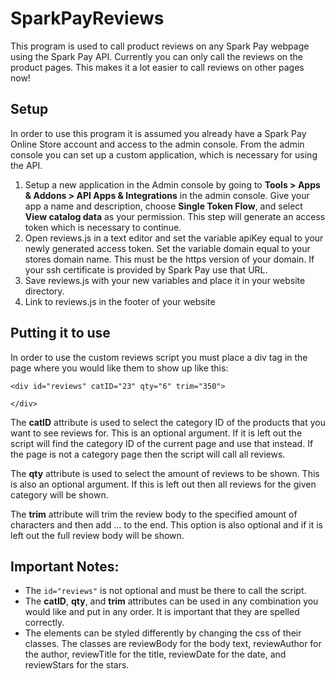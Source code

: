 # SparkPayReviews
This program is used to call product reviews on any Spark Pay webpage using the Spark Pay API. Currently you can only call the reviews on the product pages. This makes it a lot easier to call reviews on other pages now!

## Setup
In order to use this program it is assumed you already have a Spark Pay Online Store account and access to the admin console. From the admin console you can set up a custom application, which is necessary for using the API. 
1. Setup a new application in the Admin console by going to **Tools > Apps & Addons > API Apps & Integrations** in the admin console. Give your app a name and description, choose **Single Token Flow**, and select **View catalog data** as your permission. This step will generate an access token which is necessary to continue.
1. Open reviews.js in a text editor and set the variable apiKey equal to your newly generated access token. Set the variable domain equal to your stores domain name. This must be the https version of your domain. If your ssh certificate is provided by Spark Pay use that URL.
1. Save reviews.js with your new variables and place it in your website directory.
1. Link to reviews.js in the footer of your website

## Putting it to use
In order to use the custom reviews script you must place a div tag in the page where you would like them to show up like this: 


```<div id="reviews" catID="23" qty="6" trim="350">```

```</div>```

The **catID** attribute is used to select the category ID of the products that you want to see reviews for. This is an optional argument. If it is left out the script will find the category ID of the current page and use that instead. If the page is not a category page then the script will call all reviews.

The **qty** attribute is used to select the amount of reviews to be shown. This is also an optional argument. If this is left out then all reviews for the given category will be shown. 

The **trim** attribute will trim the review body to the specified amount of characters and then add ... to the end. This option is also optional and if it is left out the full review body will be shown.

## Important Notes:
- The `id="reviews"` is not optional and must be there to call the script.
- The **catID**, **qty**, and **trim** attributes can be used in any combination you would like and put in any order. It is important that they are spelled correctly.
- The elements can be styled differently by changing the css of their classes. The classes are reviewBody for the body text, reviewAuthor for the author, reviewTitle for the title, reviewDate for the date, and reviewStars for the stars.
